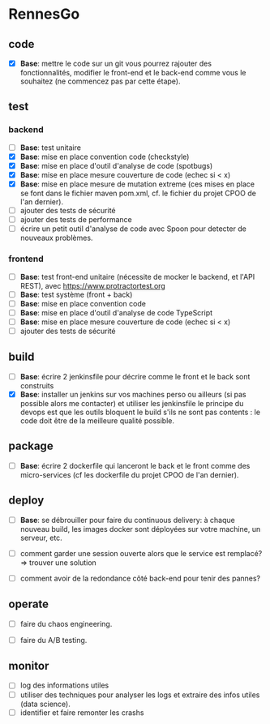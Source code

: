 # RennesGo

## code

- [X] ****Base****: mettre le code sur un git
vous pourrez rajouter des fonctionnalités, modifier le front-end et le back-end comme vous le souhaitez (ne commencez pas par cette étape).

## test

### backend

- [ ] ****Base****: test unitaire
- [X] ****Base****: mise en place convention code (checkstyle)
- [X] ****Base****: mise en place d'outil d'analyse de code (spotbugs)
- [X] ****Base****: mise en place mesure couverture de code (echec si < x)
- [X] ****Base****: mise en place mesure de mutation extreme
(ces mises en place se font dans le fichier maven pom.xml, cf. le fichier du projet CPOO de l'an dernier).
- [ ] ajouter des tests de sécurité
- [ ] ajouter des tests de performance
- [ ] écrire un petit outil d'analyse de code avec Spoon pour detecter de nouveaux problèmes.

### frontend

- [ ] **Base**: test front-end unitaire (nécessite de mocker le backend, et l'API REST), avec https://www.protractortest.org
- [ ] **Base**: test système (front + back)
- [ ] **Base**: mise en place convention code
- [ ] **Base**: mise en place d'outil d'analyse de code TypeScript
- [ ] **Base**: mise en place mesure couverture de code (echec si < x)
- [ ] ajouter des tests de sécurité

## build

- [ ] **Base**: écrire 2 jenkinsfile pour décrire comme le front et le back sont construits
- [X] **Base**: installer un jenkins sur vos machines perso ou ailleurs (si pas possible alors me contacter) et utiliser les jenkinsfile le principe du devops est que les outils bloquent le build s'ils ne sont pas contents : le code doit être de la meilleure qualité possible.

## package

- [ ] **Base**: écrire 2 dockerfile qui lanceront le back et le front comme des micro-services (cf les dockerfile du projet CPOO de l'an dernier).

## deploy

- [ ] **Base**: se débrouiller pour faire du continuous delivery: à chaque nouveau build, les images docker sont déployées sur votre machine, un serveur, etc.
- [ ] comment garder une session ouverte alors que le service est remplacé? => trouver une solution
- [ ] comment avoir de la redondance côté back-end pour tenir des pannes?


## operate

- [ ] faire du chaos engineering.
- [ ] faire du A/B testing.


## monitor

- [ ] log des informations utiles
- [ ] utiliser des techniques pour analyser les logs et extraire des infos utiles (data science).
- [ ] identifier et faire remonter les crashs
